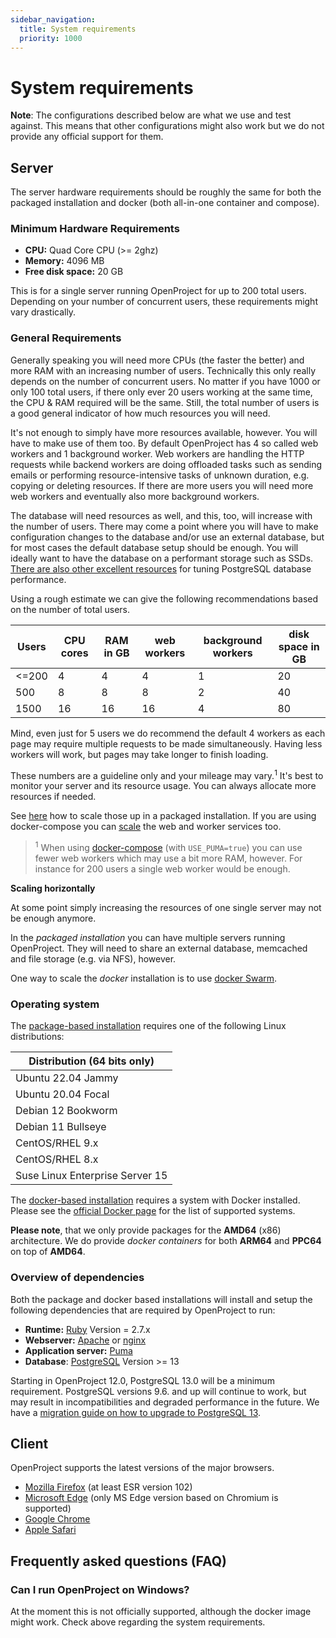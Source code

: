 ```yaml
---
sidebar_navigation:
  title: System requirements
  priority: 1000
---
```


# System requirements

__Note__: The configurations described below are what we use and test against.
This means that other configurations might also work but we do not
provide any official support for them.

## Server

The server hardware requirements should be roughly the same for both the packaged installation and docker (both all-in-one container and compose).

### Minimum Hardware Requirements

* __CPU:__ Quad Core CPU (>= 2ghz)
* __Memory:__ 4096 MB
* __Free disk space:__ 20 GB

This is for a single server running OpenProject for up to 200 total users. Depending on your number of concurrent users,  these requirements might vary drastically.

### General Requirements

Generally speaking you will need more CPUs (the faster the better) and more RAM with an increasing number of users.
Technically this only really depends on the number of concurrent users. No matter if you have 1000 or only 100 total users, if there only ever 20 users working at the same time, the CPU & RAM required will be the same.
Still, the total number of users is a good general indicator of how much resources you will need.

It's not enough to simply have more resources available, however. You will have to make use of them too.
By default OpenProject has 4 so called web workers and 1 background worker. Web workers are handling the HTTP requests while backend workers are doing offloaded tasks such as sending emails or performing resource-intensive tasks of unknown duration, e.g. copying or deleting resources.
If there are more users you will need more web workers and eventually also more background workers.

The database will need resources as well, and this, too, will increase with the number of users.
There may come a point where you will have to make configuration changes to the database and/or use an external database, but for most cases the default database setup should be enough. You will ideally want to have the database on a performant storage such as SSDs. [There are also other excellent resources](https://wiki.postgresql.org/wiki/Performance_Optimization) for tuning PostgreSQL database performance.

Using a rough estimate we can give the following recommendations based on the number of total users.

| Users | CPU cores | RAM in GB  | web workers | background workers | disk space in GB |
|-------|-----------|------------|-------------|--------------------|------------------|
| <=200 | 4         | 4          | 4           | 1                  | 20               |
| 500   | 8         | 8          | 8           | 2                  | 40               |
| 1500  | 16        | 16         | 16          | 4                  | 80               |

Mind, even just for 5 users we do recommend the default 4 workers as each page may require
multiple requests to be made simultaneously. Having less workers will work, but pages may take longer to finish loading.

These numbers are a guideline only and your mileage may vary.<sup>1</sup>
It's best to monitor your server and its resource usage. You can always allocate more resources if needed.

See [here](../operation/control/#scaling-the-number-of-web-workers) how to scale those up in a packaged installation. If you are using docker-compose you can [scale](https://docs.docker.com/compose/reference/scale/) the web and worker services too.

> <sup>1</sup> When using [docker-compose](https://github.com/opf/openproject-deploy/tree/stable/14/compose) (with `USE_PUMA=true`) you can use fewer web workers which may use a bit more RAM, however. For instance for 200 users a single web worker would be enough.

**Scaling horizontally**

At some point simply increasing the resources of one single server may not be enough anymore.

In the _packaged installation_ you can have multiple servers running OpenProject. They will need to share an external database, memcached and file storage (e.g. via NFS), however.

One way to scale the _docker_ installation is to use [docker Swarm](../installation/docker/#docker-swarm).

### Operating system

The [package-based installation](../installation/packaged) requires one of the following Linux distributions:

| Distribution (__64 bits only__) |
| ------------------------------- |
| Ubuntu 22.04 Jammy              |
| Ubuntu 20.04 Focal              |
| Debian 12 Bookworm              |
| Debian 11 Bullseye              |
| CentOS/RHEL 9.x                 |
| CentOS/RHEL 8.x                 |
| Suse Linux Enterprise Server 15 |

The [docker-based installation](../installation/docker) requires a system with Docker installed. Please see the [official Docker page](https://docs.docker.com/install/) for the list of supported systems.

**Please note**, that we only provide packages for the __AMD64__ (x86) architecture. We do provide *docker containers* for both __ARM64__ and __PPC64__ on top of __AMD64__.

### Overview of dependencies

Both the package and docker based installations will install and setup the following dependencies that are required by OpenProject to run:

* __Runtime:__ [Ruby](https://www.ruby-lang.org/en/) Version = 2.7.x
* __Webserver:__ [Apache](https://httpd.apache.org/)
  or [nginx](https://nginx.org/en/docs/)
* __Application server:__ [Puma](https://puma.io/)
* __Database__: [PostgreSQL](https://www.postgresql.org/) Version >= 13

Starting in OpenProject 12.0, PostgreSQL 13.0 will be a minimum requirement.
PostgreSQL versions 9.6. and up will continue to work, but may result in incompatibilities and degraded performance in the future. We have a [migration guide on how to upgrade to PostgreSQL 13](../../installation-and-operations/misc/migration-to-postgresql13/).

## Client

OpenProject supports the latest versions of the major browsers.

* [Mozilla Firefox](https://www.mozilla.org/en-US/firefox/products/) (at least ESR version 102)
* [Microsoft Edge](https://www.microsoft.com/de-de/windows/microsoft-edge) (only MS Edge version based on Chromium is supported)
* [Google Chrome](https://www.google.com/chrome/browser/desktop/)
* [Apple Safari](https://www.apple.com/safari/)

## Frequently asked questions (FAQ)

### Can I run OpenProject on Windows?

At the moment this is not officially supported, although the docker image might work. Check above regarding the system requirements.

